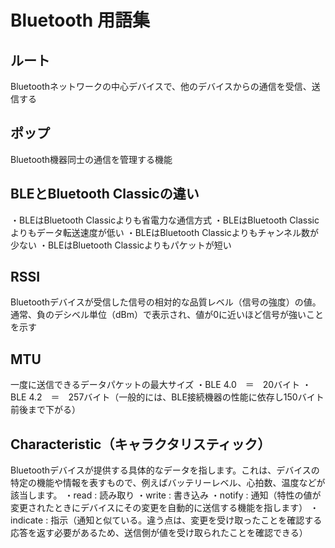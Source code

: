 # Bluetooth 用語集


## ルート
Bluetoothネットワークの中心デバイスで、他のデバイスからの通信を受信、送信する

## ポップ
Bluetooth機器同士の通信を管理する機能

## BLEとBluetooth Classicの違い
・BLEはBluetooth Classicよりも省電力な通信方式
・BLEはBluetooth Classicよりもデータ転送速度が低い
・BLEはBluetooth Classicよりもチャンネル数が少ない
・BLEはBluetooth Classicよりもパケットが短い

## RSSI
Bluetoothデバイスが受信した信号の相対的な品質レベル（信号の強度）の値。通常、負のデシベル単位（dBm）で表示され、値が0に近いほど信号が強いことを示す

## MTU
一度に送信できるデータパケットの最大サイズ
・BLE 4.0　＝　20バイト
・BLE 4.2　＝　257バイト（一般的には、BLE接続機器の性能に依存し150バイト前後まで下がる）

## Characteristic（キャラクタリスティック）
Bluetoothデバイスが提供する具体的なデータを指します。これは、デバイスの特定の機能や情報を表すもので、例えばバッテリーレベル、心拍数、温度などが該当します。
・read : 読み取り
・write : 書き込み
・notify : 通知（特性の値が変更されたときにデバイスにその変更を自動的に送信する機能を指します）
・indicate : 指示（通知と似ている。違う点は、変更を受け取ったことを確認する応答を返す必要があるため、送信側が値を受け取られたことを確認できる）




